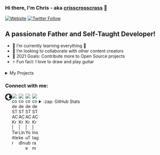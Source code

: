 ### Hi there, I'm Chris - aka [crisscrosscrass][website] 👋

[![Website](https://img.shields.io/website?label=crisscrosscrass.github.io/&style=for-the-badge&url=https://crisscrosscrass.github.io/)](https://crisscrosscrass.github.io/)
[![Twitter Follow](https://img.shields.io/twitter/follow/crisscrosscrass?color=1DA1F2&logo=twitter&style=for-the-badge)](https://twitter.com/intent/follow?original_referer=https%3A%2F%2Fgithub.com%2FcodeSTACKr&screen_name=crisscrosscrass)

## A passionate Father and Self-Taught Developer!
- 🌱 I’m currently learning everything 🤣
- 👯 I’m looking to collaborate with other content creators
- 🥅 2021 Goals: Contribute more to Open Source projects
- ⚡ Fun fact: I love to draw and play guitar

<details>
  <summary>My Projects</summary>
  <ul>
    <li><a href="https://employeecmsdemo.herokuapp.com/">EMPLOYEE CMS</a></li>
    <li><a href="https://vmicalc.herokuapp.com/">ICALENDAR READER</a></li>
    <li><a href="https://feedcomissioner.herokuapp.com/">FEED COMISSIONER</a></li>
    <li><a href="https://crisscrosscrass.github.io/assets/Projects/ScreenRecorder/index.html">SCREEN RECORDING</a></li>
    <li><a href="http://crisscrosscrass.epizy.com/">FEED DETECTIVE</a></li>
  </ul>

</details>

### Connect with me:

[<img align="left" alt="codeSTACKr.com" width="22px" src="https://raw.githubusercontent.com/iconic/open-iconic/master/svg/globe.svg" />][website]
[<img align="left" alt="codeSTACKr | Twitter" width="22px" src="https://cdn.jsdelivr.net/npm/simple-icons@v3/icons/twitter.svg" />][twitter]
[<img align="left" alt="codeSTACKr | LinkedIn" width="22px" src="https://cdn.jsdelivr.net/npm/simple-icons@v3/icons/linkedin.svg" />][linkedin]
[<img align="left" alt="codeSTACKr | YouTube" width="22px" src="https://cdn.jsdelivr.net/npm/simple-icons@3.13.0/icons/xing.svg" />][xing]
[<img align="left" alt="codeSTACKr | Instagram" width="22px" src="https://cdn.jsdelivr.net/npm/simple-icons@3.13.0/icons/stackoverflow.svg" />][stackoverflow]

<br />


<details>
  <summary>:zap: GitHub Stats</summary>

  <img align="left" alt="codeSTACKr's GitHub Stats" src="https://github-readme-stats.crisscrosscrass.vercel.app/api?username=crisscrosscrass&show_icons=true&theme=radical&count_private=true&hide_border=true" />

  

</details>

[website]: https://crisscrosscrass.github.io/
[twitter]: https://twitter.com/crisscrosscrass
[youtube]: https://youtube.com/codeSTACKr
[xing]: https://www.xing.com/profile/Christopher_Eckardt/portfolio
[linkedin]: https://www.linkedin.com/in/christopher-eckardt/
[stackoverflow]: https://stackoverflow.com/users/8268744/crisscrosscrass